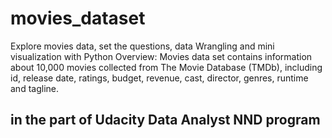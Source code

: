 # movies_dataset
Explore movies data, set the questions, data Wrangling and mini visualization with Python
Overview:
Movies data set contains information about 10,000 movies collected from The Movie Database (TMDb),
including id, release date, ratings, budget, revenue, cast, director, genres, runtime and tagline.

## in the part of Udacity Data Analyst NND program
